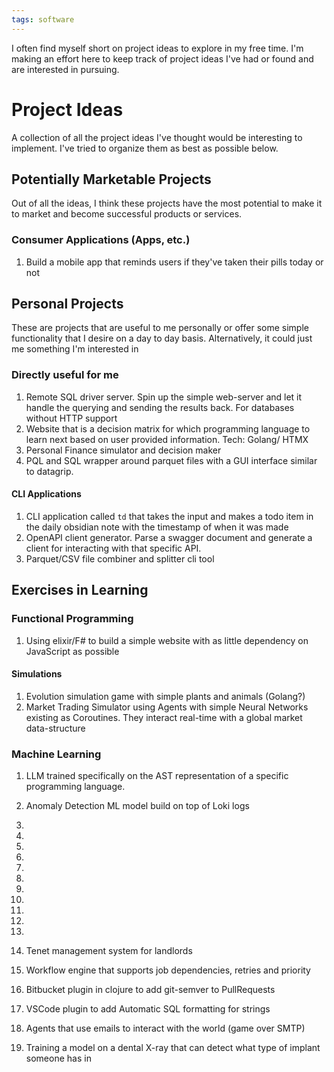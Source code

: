 ```yaml
---
tags: software 
---
```



I often find myself short on project ideas to explore in my free time. I'm making an effort here to keep track of project ideas I've had or found and are interested in pursuing.

# Project Ideas

A collection of all the project ideas I've thought would be interesting to implement. I've tried to organize them as best as possible below.

## Potentially Marketable Projects
Out of all the ideas, I think these projects have the most potential to make it to market and become successful products or services.

### Consumer Applications (Apps, etc.)
1. Build a mobile app that reminds users if they've taken their pills today or not


## Personal Projects
These are projects that are useful to me personally or offer some simple functionality that I desire on a day to day basis. Alternatively, it could just me something I'm interested in

### Directly useful for me
1. Remote SQL driver server. Spin up the simple web-server and let it handle the querying and sending the results back. For databases without HTTP support
2. Website that is a decision matrix for which programming language to learn next based on user provided information. Tech: Golang/ HTMX
3.  Personal Finance simulator and decision maker
4. PQL and SQL wrapper around parquet files with a GUI interface similar to datagrip.

#### CLI Applications
1. CLI application called `td` that takes the input and makes a todo item in the daily obsidian note with the timestamp of when it was made
2. OpenAPI client generator. Parse a swagger document and generate a client for interacting with that specific API.
3.  Parquet/CSV file combiner and splitter cli tool


## Exercises in Learning



### Functional Programming
1. Using elixir/F# to build a simple website with as little dependency on JavaScript as possible

#### Simulations
1. Evolution simulation game with simple plants and animals (Golang?)
2. Market Trading Simulator using Agents with simple Neural Networks existing as Coroutines. They interact real-time with a global market data-structure


### Machine Learning
1. LLM trained specifically on the AST representation of a specific programming language.
2. Anomaly Detection ML model build on top of Loki logs
3. 



4. 
5. 
6. 
6.
7.
8. 
9. 
10. 
11. 
12. 
13. Tenet management system for landlords
14. Workflow engine that supports job dependencies, retries and priority
15. Bitbucket plugin in clojure to add git-semver to PullRequests
16. VSCode plugin to add Automatic SQL formatting for strings
17. Agents that use emails to interact with the world (game over SMTP)
18. Training a model on a dental X-ray that can detect what type of implant someone has in